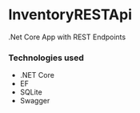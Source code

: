 # InventoryRESTApi
.Net Core App with REST Endpoints

### Technologies used

- .NET Core
- EF
- SQLite
- Swagger
